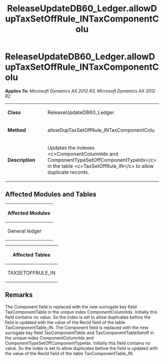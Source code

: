 ﻿---
title: ReleaseUpdateDB60_Ledger.allowDupTaxSetOffRule_INTaxComponentColu
TOCTitle: ReleaseUpdateDB60_Ledger.allowDupTaxSetOffRule_INTaxComponentColu
ms:assetid: eedcc1e7-4f13-2f59-846a-429f0fd9656f
ms:mtpsurl: https://msdn.microsoft.com/en-us/library/JJ719984(v=AX.60)
ms:contentKeyID: 49712056
ms.date: 05/18/2015
mtps_version: v=AX.60
---

# ReleaseUpdateDB60\_Ledger.allowDupTaxSetOffRule\_INTaxComponentColu 


_**Applies To:** Microsoft Dynamics AX 2012 R3, Microsoft Dynamics AX 2012 R2_

<table>
<colgroup>
<col style="width: 50%" />
<col style="width: 50%" />
</colgroup>
<tbody>
<tr class="odd">
<td><p><strong>Class</strong></p></td>
<td><p>ReleaseUpdateDB60_Ledger</p></td>
</tr>
<tr class="even">
<td><p><strong>Method</strong></p></td>
<td><p>allowDupTaxSetOffRule_INTaxComponentColu</p></td>
</tr>
<tr class="odd">
<td><p><strong>Description</strong></p></td>
<td><p>Updates the indexes &lt;c&gt;ComponentColumnIdx and ComponentTypeSetOffComponentTypeIdx&lt;/c&gt; in the table &lt;c&gt;TaxSetOffRule_IN&lt;/c&gt; to allow duplicate records.</p></td>
</tr>
</tbody>
</table>


## Affected Modules and Tables

<table>
<colgroup>
<col style="width: 100%" />
</colgroup>
<thead>
<tr class="header">
<th><p>Affected Modules</p></th>
</tr>
</thead>
<tbody>
<tr class="odd">
<td><p>General ledger</p></td>
</tr>
</tbody>
</table>


<table>
<colgroup>
<col style="width: 100%" />
</colgroup>
<thead>
<tr class="header">
<th><p>Affected Tables</p></th>
</tr>
</thead>
<tbody>
<tr class="odd">
<td><p>TAXSETOFFRULE_IN</p></td>
</tr>
</tbody>
</table>


## Remarks

The Component field is replaced with the new surrogate key field TaxComponentTable in the unique index ComponentColumnIdx. Initially this field contains no value. So the index is set to allow duplicates before the field is updated with the value of the RecId field of the table TaxComponentTable\_IN. The Component field is replaced with the new surrogate key field TaxComponentTable and TaxComponentTableSetoff in the unique index ComponentColumnIdx and ComponentTypeSetOffComponentTypeIdx. Initially this field contains no value. So the index is set to allow duplicates before the field is updated with the value of the RecId field of the table TaxComponentTable\_IN.

  


